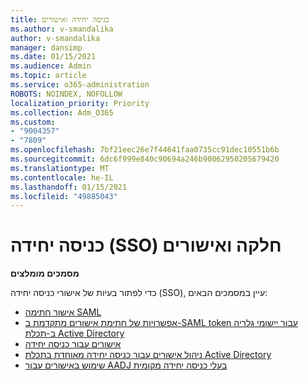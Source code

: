 ```yaml
---
title: כניסה יחידה ואישורים
ms.author: v-smandalika
author: v-smandalika
manager: dansimp
ms.date: 01/15/2021
ms.audience: Admin
ms.topic: article
ms.service: o365-administration
ROBOTS: NOINDEX, NOFOLLOW
localization_priority: Priority
ms.collection: Adm_O365
ms.custom:
- "9004357"
- "7809"
ms.openlocfilehash: 7bf21eec26e7f44641faa0735cc91dec10551b6b
ms.sourcegitcommit: 6dc6f999e840c90694a246b90062950205679420
ms.translationtype: MT
ms.contentlocale: he-IL
ms.lasthandoff: 01/15/2021
ms.locfileid: "49885043"
---
```

# <a name="seamless-single-sign-on-sso-and-certificates"></a>כניסה יחידה (SSO) חלקה ואישורים

**מסמכים מומלצים**

כדי לפתור בעיות של אישורי כניסה יחידה (SSO), עיין במסמכים הבאים:

- [אישור חתימה SAML](https://docs.microsoft.com/azure/active-directory/manage-apps/configure-saml-single-sign-on#saml-signing-certificate)
- [אפשרויות של חתימת אישורים מתקדמת ב-SAML token עבור יישומי גלריה ב-תכלת Active Directory](https://docs.microsoft.com/azure/active-directory/manage-apps/certificate-signing-options)
- [אישורים עבור כניסה יחידה](https://docs.microsoft.com/microsoft-365/enterprise/plan-for-third-party-ssl-certificates)
- [ניהול אישורים עבור כניסה יחידה מאוחדת בתכלת Active Directory](https://docs.microsoft.com/azure/active-directory/manage-apps/manage-certificates-for-federated-single-sign-on)
- [שימוש באישורים עבור AADJ בעלי כניסה יחידה מקומית](https://docs.microsoft.com/windows/security/identity-protection/hello-for-business/hello-hybrid-aadj-sso-cert)
